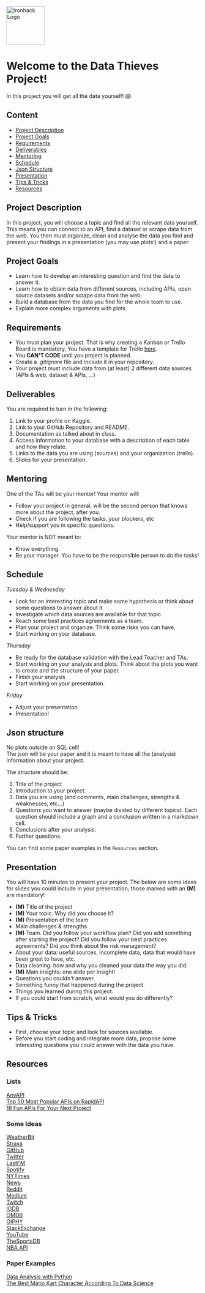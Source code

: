 <img src="https://bit.ly/2VnXWr2" alt="Ironhack Logo" width="100"/>

# Welcome to the Data Thieves Project!

In this project you will get all the data yourself! :scream:

## Content

- [Project Description](#project-description)
- [Project Goals](#project-goals)
- [Requirements](#requirements)
- [Deliverables](#deliverables)
- [Mentoring](#mentoring)
- [Schedule](#schedule)
- [Json Structure](#json-structure)
- [Presentation](#presentation)
- [Tips & Tricks](#tips-&-tricks)
- [Resources](#resources)

<a name="project-description"></a>

## Project Description

In this project, you will choose a topic and find all the relevant data yourself. This means you can connect to an API, find a dataset or scrape data from the web. You then must organize, clean and analyse the data you find and present your findings in a presentation (you may use plots!) and a paper.

<a name="project-goals"></a>

## Project Goals

- Learn how to develop an interesting question and find the data to answer it.
- Learn how to obtain data from different sources, including APIs, open source datasets and/or scrape data from the web.
- Build a database from the data you find for the whole team to use.
- Explain more complex arguments with plots.

<a name="requirements"></a>

## Requirements

- You must plan your project. That is why creating a Kanban or Trello Board is mandatory. You have a template for Trello [here](https://trello.com/b/26Wr3pVF/project-3-data-thief).
- You **CAN'T CODE** until you project is planned.
- Create a _.gitignore_ file and include it in your repository.
- Your project must include data from (at least) 2 different data sources (APIs & web, dataset & APIs, ...)

<a name="deliverables"></a>

## Deliverables

You are required to turn in the following:

1. Link to your profile on Kaggle.
2. Link to your GitHub Repository and README.
3. Documentation as talked about in class.
4. Access information to your database with a description of each table and how they relate.
5. Links to the data you are using (sources) and your organization (trello).
6. Slides for your presentation.

<a name="mentoring"></a>

## Mentoring

One of the TAs will be your mentor!
Your mentor will:

- Follow your project in general, will be the second person that knows more about the project, after you.
- Check if you are following the tasks, your blockers, etc
- Help/support you in specific questions.

Your mentor is NOT meant to:

- Know everything.
- Be your manager. You have to be the responsible person to do the tasks!

<a name="schedule"></a>

## Schedule

_Tuesday & Wednesday_

- Look for an interesting topic and make some hypothesis or think about some questions to answer about it.
- Investigate which data sources are available for that topic.
- Reach some best practices agreements as a team.
- Plan your project and organize. Think some risks you can have.
- Start working on your database.

_Thursday_

- Be ready for the database validation with the Lead Teacher and TAs.
- Start working on your analysis and plots. Think about the plots you want to create and the structure of your paper.
- Finish your analysis
- Start working on your presentation.

_Friday_

- Adjust your presentation.
- Presentation!

<a name="json-structure"></a>

## Json structure

No plots outside an SQL cell!  
The json will be your paper and it is meant to have all the (analysis) information about your project.

The structure should be:

1. Title of the project
2. Introduction to your project.
3. Data you are using (and comments, main challenges, strengths & weaknesses, etc...)
4. Questions you want to answer (maybe divided by different topics). Each question should include a graph and a conclusion written in a markdown cell.
5. Conclusions after your analysis.
6. Further questions.

You can find some paper examples in the `Resources` section.

<a name="presentation"></a>

## Presentation

You will have 10 minutes to present your project. The below are some ideas for slides you could include in your presentation; those marked with an **(M)** are mandatory!

- **(M)** Title of the project
- **(M)** Your topic. Why did you choose it?
- **(M)** Presentation of the team
- Main challenges & strengths
- **(M)** Team. Did you follow your workflow plan? Did you add something after starting the project? Did you follow your best practices agreements? Did you think about the risk management?
- About your data: useful sources, incomplete data, data that would have been great to have, etc.
- Data cleaning: how and why you cleaned your data the way you did.
- **(M)** Main insights: one slide per insight!
- Questions you couldn't answer.
- Something funny that happened during the project.
- Things you learned during this project.
- If you could start from scratch, what would you do differently?

<a name="tips-&-tricks"></a>

## Tips & Tricks

- First, choose your topic and look for sources available.
- Before you start coding and integrate more data, propose some interesting questions you could answer with the data you have.

<a name="resources"></a>

## Resources

### Lists

[AnyAPI](https://any-api.com/)  
[Top 50 Most Popular APIs on RapidAPI](https://blog.rapidapi.com/most-popular-apis/)  
[18 Fun APIs For Your Next Project](https://medium.com/@vicbergquist/18-fun-apis-for-your-next-project-8008841c7be9)

### Some Ideas

[WeatherBit](https://www.weatherbit.io/api)  
[Strava](https://developers.strava.com/docs/reference/)  
[GitHub](https://developer.github.com/v3/)  
[Twitter](https://developer.twitter.com/en/docs.html)  
[LastFM](https://www.last.fm/api)  
[Spotify](https://developer.spotify.com/documentation/web-api/reference/)  
[NYTimes](https://web.archive.org/web/20150325135221/http://developer.nytimes.com/docs/times_newswire_api/)  
[News](https://newsapi.org/docs)  
[Reddit](https://github.com/reddit-archive/reddit/wiki/API)  
[Medium](https://github.com/Medium/medium-api-docs)  
[Twitch](https://dev.twitch.tv/docs/api/reference)  
[IGDB](https://api-docs.igdb.com/)  
[OMDB](http://www.omdbapi.com/)  
[GIPHY](https://developers.giphy.com/docs/)  
[StackExchange](https://api.stackexchange.com/docs)  
[YouTube](https://developers.google.com/youtube/v3/docs/)  
[TheSportsDB](https://github.com/enen92/script.module.thesportsdb)  
[NBA API](https://pypi.org/project/nba-api/)

### Paper Examples

[Data Analysis with Python](https://medium.com/@williamkoehrsen/data-analysis-with-python-19434f5d6324)  
[The Best Mario Kart Character According To Data Science](https://medium.com/civis-analytics/the-best-mario-kart-character-according-to-data-science-7dfb65d4c18e)
